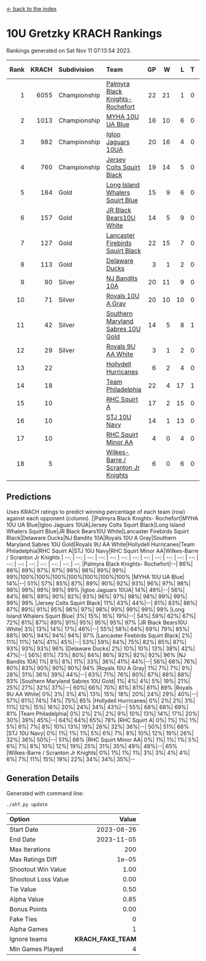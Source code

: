 [<- back to the index](readme.md)
# 10U Gretzky KRACH Rankings
Rankings generated on Sat Nov 11 07:13:54 2023.

Rank|KRACH|Subdivision|Team|GP|W|L|T|OTW|OTL|SoS|Exp Wins|Win Diff
---:|---:|:---|:---|---:|---:|---:|---:|---:|---:|---:|---:|---:
1|6055|Championship|[Palmyra Black Knights- Rochefort](https://gamesheetstats.com/seasons/3659/teams/140260/schedule)|22|21|1|0|0|1|343|21.8|-0.0
2|1013|Championship|[MYHA 10U UA Blue](https://gamesheetstats.com/seasons/3659/teams/140258/schedule)|16|10|6|0|0|0|1713|10.8|-0.0
3|982|Championship|[Igloo Jaguars 10UA](https://gamesheetstats.com/seasons/3659/teams/140253/schedule)|20|16|4|0|0|1|552|16.8|-0.0
4|760|Championship|[Jersey Colts Squirt Black](https://gamesheetstats.com/seasons/3659/teams/140254/schedule)|19|14|5|0|1|0|854|14.8|-0.0
5|184|Gold|[Long Island Whalers Squirt Blue](https://gamesheetstats.com/seasons/3659/teams/140257/schedule)|15|9|6|0|0|0|897|9.9|0.0
6|157|Gold|[JR Black Bears10U White](https://gamesheetstats.com/seasons/3659/teams/140255/schedule)|14|5|9|0|1|1|1560|5.9|0.0
7|127|Gold|[Lancaster Firebirds Squirt Black](https://gamesheetstats.com/seasons/3659/teams/140256/schedule)|22|15|7|0|1|1|392|15.9|0.0
8|113|Gold|[Delaware Ducks](https://gamesheetstats.com/seasons/3659/teams/140376/schedule)|3|1|2|0|0|0|3033|1.9|0.0
9|90|Silver|[NJ Bandits 10A](https://gamesheetstats.com/seasons/3659/teams/140259/schedule)|20|11|9|0|0|1|223|11.9|0.0
10|71|Silver|[Royals 10U A Gray](https://gamesheetstats.com/seasons/3659/teams/140262/schedule)|20|10|10|0|1|1|496|10.9|0.0
11|42|Silver|[Southern Maryland Sabres 10U Gold](https://gamesheetstats.com/seasons/3659/teams/140263/schedule)|14|5|8|1|2|0|178|6.4|0.0
12|29|Silver|[Royals 9U AA White](https://gamesheetstats.com/seasons/3659/teams/140225/schedule)|3|1|2|0|0|0|216|1.9|0.0
13|22||[Hollydell Hurricanes](https://gamesheetstats.com/seasons/3659/teams/140220/schedule)|6|2|4|0|0|0|298|2.9|0.0
14|18||[Team Philadelphia](https://gamesheetstats.com/seasons/3659/teams/140265/schedule)|22|4|17|1|0|1|526|5.4|0.0
15|10||[RHC Squirt A](https://gamesheetstats.com/seasons/3659/teams/140261/schedule)|17|2|15|0|1|0|227|2.9|0.0
16|10||[STJ 10U Navy](https://gamesheetstats.com/seasons/3659/teams/140264/schedule)|14|1|13|0|0|0|1391|1.9|0.0
17|10||[RHC Squirt Minor AA](https://gamesheetstats.com/seasons/3659/teams/140224/schedule)|4|0|4|0|0|0|385|0.9|0.0
18|5||[Wilkes-Barre / Scranton Jr Knights](https://gamesheetstats.com/seasons/3659/teams/140228/schedule)|6|0|6|0|0|0|1780|0.9|0.0

## Predictions
Uses KRACH ratings to predict winning percentage of each team (row) against each opponent (column).
||Palmyra Black Knights- Rochefort|MYHA 10U UA Blue|Igloo Jaguars 10UA|Jersey Colts Squirt Black|Long Island Whalers Squirt Blue|JR Black Bears10U White|Lancaster Firebirds Squirt Black|Delaware Ducks|NJ Bandits 10A|Royals 10U A Gray|Southern Maryland Sabres 10U Gold|Royals 9U AA White|Hollydell Hurricanes|Team Philadelphia|RHC Squirt A|STJ 10U Navy|RHC Squirt Minor AA|Wilkes-Barre / Scranton Jr Knights
| --: | --: | --: | --: | --: | --: | --: | --: | --: | --: | --: | --: | --: | --: | --: | --: | --: | --: | --: 
|Palmyra Black Knights- Rochefort|--| 86%| 86%| 89%| 97%| 97%| 98%| 98%| 99%| 99%| 99%|100%|100%|100%|100%|100%|100%|100%
|MYHA 10U UA Blue| 14%|--| 51%| 57%| 85%| 87%| 89%| 90%| 92%| 93%| 96%| 97%| 98%| 98%| 99%| 99%| 99%| 99%
|Igloo Jaguars 10UA| 14%| 49%|--| 56%| 84%| 86%| 89%| 90%| 92%| 93%| 96%| 97%| 98%| 98%| 99%| 99%| 99%| 99%
|Jersey Colts Squirt Black| 11%| 43%| 44%|--| 81%| 83%| 86%| 87%| 89%| 91%| 95%| 96%| 97%| 98%| 99%| 99%| 99%| 99%
|Long Island Whalers Squirt Blue|  3%| 15%| 16%| 19%|--| 54%| 59%| 62%| 67%| 72%| 81%| 87%| 89%| 91%| 95%| 95%| 95%| 97%
|JR Black Bears10U White|  3%| 13%| 14%| 17%| 46%|--| 55%| 58%| 64%| 69%| 79%| 85%| 88%| 90%| 94%| 94%| 94%| 97%
|Lancaster Firebirds Squirt Black|  2%| 11%| 11%| 14%| 41%| 45%|--| 53%| 59%| 64%| 75%| 82%| 85%| 87%| 93%| 93%| 93%| 96%
|Delaware Ducks|  2%| 10%| 10%| 13%| 38%| 42%| 47%|--| 56%| 61%| 73%| 80%| 84%| 86%| 92%| 92%| 92%| 96%
|NJ Bandits 10A|  1%|  8%|  8%| 11%| 33%| 36%| 41%| 44%|--| 56%| 68%| 76%| 80%| 83%| 90%| 90%| 90%| 94%
|Royals 10U A Gray|  1%|  7%|  7%|  9%| 28%| 31%| 36%| 39%| 44%|--| 63%| 71%| 76%| 80%| 87%| 88%| 88%| 93%
|Southern Maryland Sabres 10U Gold|  1%|  4%|  4%|  5%| 19%| 21%| 25%| 27%| 32%| 37%|--| 60%| 66%| 70%| 81%| 81%| 81%| 89%
|Royals 9U AA White|  0%|  3%|  3%|  4%| 13%| 15%| 18%| 20%| 24%| 29%| 40%|--| 57%| 61%| 74%| 74%| 75%| 85%
|Hollydell Hurricanes|  0%|  2%|  2%|  3%| 11%| 12%| 15%| 16%| 20%| 24%| 34%| 43%|--| 55%| 68%| 68%| 69%| 81%
|Team Philadelphia|  0%|  2%|  2%|  2%|  9%| 10%| 13%| 14%| 17%| 20%| 30%| 39%| 45%|--| 64%| 64%| 65%| 78%
|RHC Squirt A|  0%|  1%|  1%|  1%|  5%|  6%|  7%|  8%| 10%| 13%| 19%| 26%| 32%| 36%|--| 50%| 51%| 66%
|STJ 10U Navy|  0%|  1%|  1%|  1%|  5%|  6%|  7%|  8%| 10%| 12%| 19%| 26%| 32%| 36%| 50%|--| 51%| 66%
|RHC Squirt Minor AA|  0%|  1%|  1%|  1%|  5%|  6%|  7%|  8%| 10%| 12%| 19%| 25%| 31%| 35%| 49%| 49%|--| 65%
|Wilkes-Barre / Scranton Jr Knights|  0%|  1%|  1%|  1%|  3%|  3%|  4%|  4%|  6%|  7%| 11%| 15%| 19%| 22%| 34%| 34%| 35%|--

## Generation Details

Generated with command line:
```
./ahf.py update
```

| Option | Value |
| :----- | ----: |
| Start Date | 2023-08-26 |
| End Date | 2023-11-05 |
| Max Iterations | 200 |
| Max Ratings Diff | 1e-05 |
| Shootout Win Value | 1.00 |
| Shootout Loss Value | 0.00 |
| Tie Value | 0.50 |
| Alpha Value | 0.85 |
| Bonus Points | 0.00 |
| Fake Ties | 0 |
| Alpha Games | 1 |
| Ignore teams | __KRACH_FAKE_TEAM__ |
| Min Games Played | 4 |

